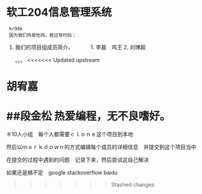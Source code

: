 # 软工204信息管理系统　

```
 kr98k 
 因为我们热爱吃鸡，胜过写代码；

```

1. 我们的项目组成员简介。
　　　1. 李晨　鸡王
     2. 刘博超　







    。。。
<<<<<<< Updated upstream
    
胡宥嘉
=======
##段金松
热爱编程，无不良嗜好。
=======

＃10人小组　每个人都需要ｃｌｏｎｅ这个项目到本地

然后以ｍａｒｋｄｏｗｎ的方式编辑每个成员的详细信息　并提交到这个项目当中　　


在提交的过程中遇到的问题　记录下来，然后尝试这自己解决　　

如果还是搞不定　google stackoverflow   baidu

>>>>>>> Stashed changes
